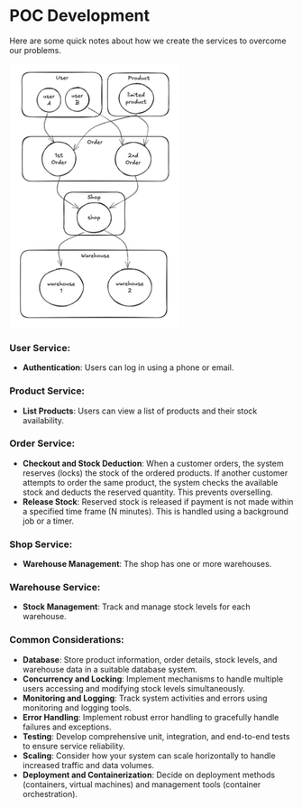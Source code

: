 # POC Development

Here are some quick notes about how we create the services to overcome our problems.

<img src="images/problem-statement.png" width="300">

### User Service:
- **Authentication**: Users can log in using a phone or email.

### Product Service:
- **List Products**: Users can view a list of products and their stock availability.

### Order Service:
- **Checkout and Stock Deduction**: When a customer orders, the system reserves (locks) the stock of the ordered products. If another customer attempts to order the same product, the system checks the available stock and deducts the reserved quantity. This prevents overselling.
- **Release Stock**: Reserved stock is released if payment is not made within a specified time frame (N minutes). This is handled using a background job or a timer.

### Shop Service:
- **Warehouse Management**: The shop has one or more warehouses.

### Warehouse Service:
- **Stock Management**: Track and manage stock levels for each warehouse.

### Common Considerations:
- **Database**: Store product information, order details, stock levels, and warehouse data in a suitable database system.
- **Concurrency and Locking**: Implement mechanisms to handle multiple users accessing and modifying stock levels simultaneously.
- **Monitoring and Logging**: Track system activities and errors using monitoring and logging tools.
- **Error Handling**: Implement robust error handling to gracefully handle failures and exceptions.
- **Testing**: Develop comprehensive unit, integration, and end-to-end tests to ensure service reliability.
- **Scaling**: Consider how your system can scale horizontally to handle increased traffic and data volumes.
- **Deployment and Containerization**: Decide on deployment methods (containers, virtual machines) and management tools (container orchestration).
